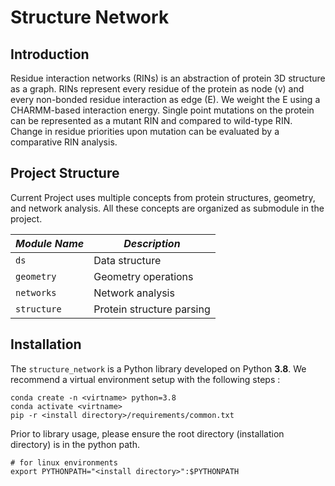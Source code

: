 # Structure Network
## Introduction
Residue interaction networks (RINs) is an abstraction of protein 3D structure as a graph. 
RINs represent every residue of the protein as node (v) and every non-bonded residue interaction as edge (E).
We weight the E using a CHARMM-based interaction energy. 
Single point mutations on the protein can be represented as a mutant RIN and compared to wild-type RIN.  
Change in residue priorities upon mutation can be evaluated by a comparative RIN analysis. 

## Project Structure
Current Project uses multiple concepts from protein structures, geometry, and network analysis.
All these concepts are organized as submodule in the project.

*Module Name* |  *Description*
------------- |  -------------
`ds` | Data structure 
`geometry` | Geometry operations 
`networks` | Network analysis
`structure` | Protein structure parsing

## Installation
The `structure_network` is a Python library developed on Python __3.8__. 
We recommend a virtual environment setup with the following steps : 
```commandline
conda create -n <virtname> python=3.8
conda activate <virtname>
pip -r <install directory>/requirements/common.txt
```
Prior to library usage, please ensure the root directory (installation directory) is in the python path.

```commandline
# for linux environments
export PYTHONPATH="<install directory>":$PYTHONPATH
```




